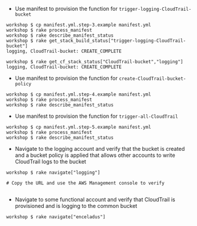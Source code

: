 - Use manifest to provision the function for ```trigger-logging-CloudTrail-bucket```

```
workshop $ cp manifest.yml.step-3.example manifest.yml
workshop $ rake process_manifest
workshop $ rake describe_manifest_status
workshop $ rake get_stack_build_status["trigger-logging-CloudTrail-bucket"]
logging, CloudTrail-bucket: CREATE_COMPLETE

workshop $ rake get_cf_stack_status["CloudTrail-bucket","logging"]
logging, CloudTrail-bucket: CREATE_COMPLETE

```

- Use manifest to provision the function for ```create-CloudTrail-bucket-policy```

```
workshop $ cp manifest.yml.step-4.example manifest.yml
workshop $ rake process_manifest
workshop $ rake describe_manifest_status

```
           
- Use manifest to provision the function for ```trigger-all-CloudTrail```

```
workshop $ cp manifest.yml.step-5.example manifest.yml
workshop $ rake process_manifest
workshop $ rake describe_manifest_status

```   

- Navigate to the logging account and verify that the bucket is created and a bucket policy is applied that allows other accounts to write CloudTrail logs to the bucket

```
workshop $ rake navigate["logging"]

# Copy the URL and use the AWS Management console to verify
 
```

- Navigate to some functional account and verify that CloudTrail is provisioned and is logging to the common bucket

```
workshop $ rake navigate["enceladus"]

```